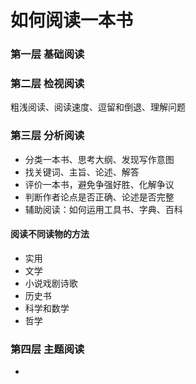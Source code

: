 # 如何阅读一本书

### 第一层 基础阅读

### 第二层 检视阅读
粗浅阅读、阅读速度、逗留和倒退、理解问题

### 第三层 分析阅读
- 分类一本书、思考大纲、发现写作意图
- 找关键词、主旨、论述、解答
- 评价一本书，避免争强好胜、化解争议
- 判断作者论点是否正确、论述是否完整
- 辅助阅读：如何运用工具书、字典、百科

#### 阅读不同读物的方法
- 实用
- 文学
- 小说戏剧诗歌
- 历史书
- 科学和数学
- 哲学

### 第四层 主题阅读
- 
